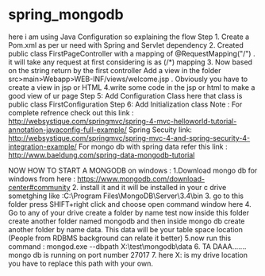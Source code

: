 # spring_mongodb
here i am using Java Configuration so explaining the flow 
Step 1. Create a Pom.xml as per ur need with Spring and Servlet dependency
2. Created public class FirstPageController with a mapping of @RequestMapping("/") . it will take any request at first considering is as (/*) mapping
3. Now based on the string return by the first controller Add a view in the folder src>main>Webapp>WEB-INF/views/welcome.jsp . Obviously you have to create a view in jsp or HTML 
4.write some code in the jsp or html to make a good view of ur page
Step 5: Add Configuration Class here that class is public class FirstConfiguration 
Step 6: Add Initialization class
Note : For complete refrence check out this link :
http://websystique.com/springmvc/spring-4-mvc-helloworld-tutorial-annotation-javaconfig-full-example/
Spring Secuity link:
http://websystique.com/springmvc/spring-mvc-4-and-spring-security-4-integration-example/ 
For mongo db with spring data refer this link :
http://www.baeldung.com/spring-data-mongodb-tutorial





NOW HOW TO START A MONGODB on windows :
1.Download mongo db for windows from here : https://www.mongodb.com/download-center#community
2. install it and it will be installed in your c drive sometghing like :C:\Program Files\MongoDB\Server\3.4\bin
3. go to this folder press SHIFT+right click and choose open command window here 
4. Go to any of your drive create a folder by name test now inside this folder create another folder named mongodb and then inside mongo db create another folder by name data. This data will be your table space location (People from RDBMS background can relate it better)
5.now run this command : mongod.exe --dbpath X:\test\mongodb\data
6. TA DAAA....... mongo db is running on port number 27017
7. here X: is my drive location you have to replace this path with your own.
  
